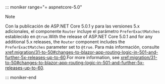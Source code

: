 ::: moniker range="= aspnetcore-5.0"

> [!NOTE]
> <span data-ttu-id="0028a-101">Con la publicación de ASP.NET Core 5.0.1 y para las versiones 5.x adicionales, el componente `Router` incluye el parámetro `PreferExactMatches` establecido en `@true`.</span><span class="sxs-lookup"><span data-stu-id="0028a-101">With the release of ASP.NET Core 5.0.1 and for any additional 5.x releases, the `Router` component includes the `PreferExactMatches` parameter set to `@true`.</span></span> <span data-ttu-id="0028a-102">Para más información, consulte <xref:migration/31-to-50#changes-to-blazor-app-routing-logic-in-501-and-further-5x-releases-up-to-60>.</span><span class="sxs-lookup"><span data-stu-id="0028a-102">For more information, see <xref:migration/31-to-50#changes-to-blazor-app-routing-logic-in-501-and-further-5x-releases-up-to-60>.</span></span>

::: moniker-end
